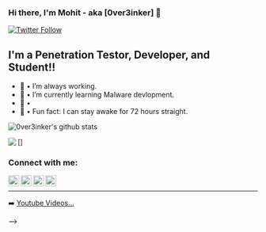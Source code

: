 ### Hi there, I'm Mohit - aka [0ver3inker] 👋

[![Twitter Follow](https://img.shields.io/twitter/follow/0ver3inker?color=1DA1F2&logo=twitter&style=for-the-badge)](https://twitter.com/intent/follow?original_referer=https%3A%2F%2Fgithub.com%2F0ver3inker&screen_name=0ver3inker)

## I'm a Penetration Testor, Developer, and Student!!

- 🔭 • I’m always working.
- 🌱 • I’m currently learning Malware devlopment.
- 👯 • 
- 🥅 • Fun fact: I can stay awake for 72 hours straight.


![0ver3inker's github stats](https://github-readme-stats.vercel.app/api?username=0ver3inker&show_icons=true&theme=dark)

[<img align="left" src="https://tryhackme.com/badge/54713" />]
      
<a href="https://dev.to/overthinkersarea">
  <i class="fab fa-dev" title="overthinkersarea's DEV Profile"></i>
</a>




### Connect with me:

[<img align="left" alt="codeSTACKr | YouTube" width="22px" src="https://cdn.jsdelivr.net/npm/simple-icons@v3/icons/youtube.svg" />][youtube]
[<img align="left" alt="codeSTACKr | Twitter" width="22px" src="https://cdn.jsdelivr.net/npm/simple-icons@v3/icons/twitter.svg" />][twitter]
[<img align="left" alt="codeSTACKr | LinkedIn" width="22px" src="https://cdn.jsdelivr.net/npm/simple-icons@v3/icons/linkedin.svg" />][linkedin]
[<img align="left" alt="codeSTACKr | Instagram" width="22px" src="https://cdn.jsdelivr.net/npm/simple-icons@v3/icons/instagram.svg" />][instagram]

<br />

---


➡️ [Youtube Videos...](https://youtube.com/0ver3inker)


[website]:
[course]:
[twitter]: https://twitter.com/0ver3inker
[youtube]: https://youtube.com/0ver3inker
[instagram]: https://instagram.com/0ver3inker
[linkedin]: https://linkedin.com/in/


-->


